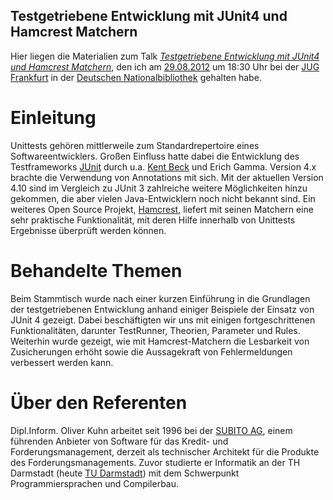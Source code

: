 ## Testgetriebene Entwicklung mit JUnit4 und Hamcrest Matchern

Hier liegen die Materialien zum Talk [*Testgetriebene Entwicklung mit JUnit4 und Hamcrest Matchern*](http://okuhn.github.com/JUGF-TDD), 
den ich am [29.08.2012](https://sites.google.com/site/jugffm/home/29-08-2012-testgetriebene-entwicklung-mit-junit4-und-hamcrest-matchern) 
um 18:30 Uhr bei der [JUG Frankfurt](http://www.jugf.de) in der [Deutschen Nationalbibliothek](http://www.d-nb.de/) gehalten habe.

# Einleitung

Unittests gehören mittlerweile zum Standardrepertoire eines Softwareentwicklers. 
Großen Einfluss hatte dabei die Entwicklung des Testframeworks [JUnit](https://www.junit.org) 
durch u.a. [Kent Beck](https://github.com/KentBeck/junit) und Erich Gamma. 
Version 4.x brachte die Verwendung von Annotations mit sich. 
Mit der aktuellen Version 4.10 sind im Vergleich zu JUnit 3 zahlreiche weitere Möglichkeiten hinzu gekommen, 
die aber vielen Java-Entwicklern noch nicht bekannt sind. 
Ein weiteres Open Source Projekt, [Hamcrest](http://code.google.com/p/hamcrest/), 
liefert mit seinen Matchern eine sehr praktische Funktionalität, 
mit deren Hilfe innerhalb von Unittests Ergebnisse überprüft werden können.

# Behandelte Themen

Beim Stammtisch wurde nach einer kurzen Einführung in die Grundlagen der testgetriebenen Entwicklung 
anhand einiger Beispiele der Einsatz von JUnit 4 gezeigt. 
Dabei beschäftigten wir uns mit einigen fortgeschrittenen Funktionalitäten, 
darunter TestRunner, Theorien, Parameter und Rules. 
Weiterhin wurde gezeigt, wie mit Hamcrest-Matchern die Lesbarkeit von Zusicherungen erhöht 
sowie die Aussagekraft von Fehlermeldungen verbessert werden kann.

# Über den Referenten

Dipl.Inform. Oliver Kuhn arbeitet seit 1996 bei der [SUBITO AG](http://www.subito.de), 
einem führenden Anbieter von Software für das Kredit- und Forderungsmanagement, 
derzeit als technischer Architekt für die Produkte des Forderungsmanagements. 
Zuvor studierte er Informatik an der TH Darmstadt (heute [TU Darmstadt](http://www.tu-darmstadt.de)) 
mit dem Schwerpunkt Programmiersprachen und Compilerbau.

